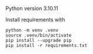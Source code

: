 

Python version 3.10.11

Install requirements with 

```
python -m venv .venv
source .venv/bin/activate
pip install --upgrade pip
pip install -r requirements.txt
```
